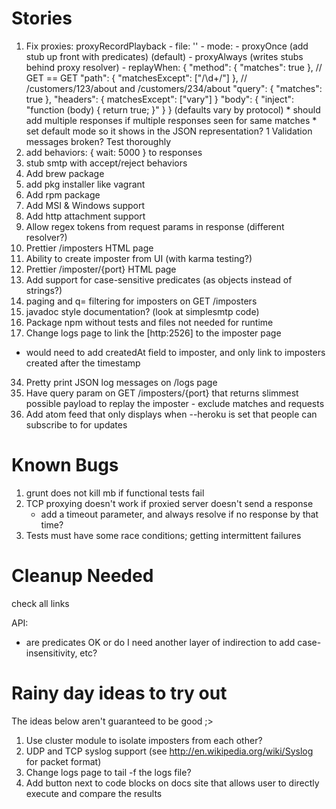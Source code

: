 Stories
=======
1. Fix proxies:
     proxyRecordPlayback
        - file: ''
        - mode:
            - proxyOnce (add stub up front with predicates) (default)
            - proxyAlways (writes stubs behind proxy resolver)
        - replayWhen:
            {
                "method": { "matches": true }, // GET == GET
                "path": { "matchesExcept": ["/\d+/"] }, // /customers/123/about and /customers/234/about
                "query": { "matches": true },
                "headers": { matchesExcept": ["vary"] }
                "body": { "inject": "function (body) { return true; }" }
            } (defaults vary by protocol)
        * should add multiple responses if multiple responses seen for same matches
        * set default mode so it shows in the JSON representation?
1 Validation messages broken?  Test thoroughly
1. add behaviors: { wait: 5000 } to responses
0. stub smtp with accept/reject behaviors
6. Add brew package
6. add pkg installer like vagrant
7. Add rpm package
8. Add MSI & Windows support
1. Add http attachment support
1. Allow regex tokens from request params in response (different resolver?)
21. Prettier /imposters HTML page
22. Ability to create imposter from UI (with karma testing?)
23. Prettier /imposter/{port} HTML page
26. Add support for case-sensitive predicates (as objects instead of strings?)
27. paging and q= filtering for imposters on GET /imposters
30. javadoc style documentation? (look at simplesmtp code)
31. Package npm without tests and files not needed for runtime
33. Change logs page to link the [http:2526] to the imposter page
  - would need to add createdAt field to imposter, and only link to imposters created after the timestamp
34. Pretty print JSON log messages on /logs page
35. Have query param on GET /imposters/{port} that returns slimmest possible payload to replay the imposter
        - exclude matches and requests
38. Add atom feed that only displays when --heroku is set that people can subscribe to for updates

Known Bugs
==========
1. grunt does not kill mb if functional tests fail
2. TCP proxying doesn't work if proxied server doesn't send a response
   - add a timeout parameter, and always resolve if no response by that time?
3. Tests must have some race conditions; getting intermittent failures

Cleanup Needed
==============
check all links

API:
- are predicates OK or do I need another layer of indirection to add case-insensitivity, etc?

Rainy day ideas to try out
=================================
The ideas below aren't guaranteed to be good ;>

1. Use cluster module to isolate imposters from each other?
2. UDP and TCP syslog support (see http://en.wikipedia.org/wiki/Syslog for packet format)
3. Change logs page to tail -f the logs file?
4. Add button next to code blocks on docs site that allows user to directly execute and compare the results
